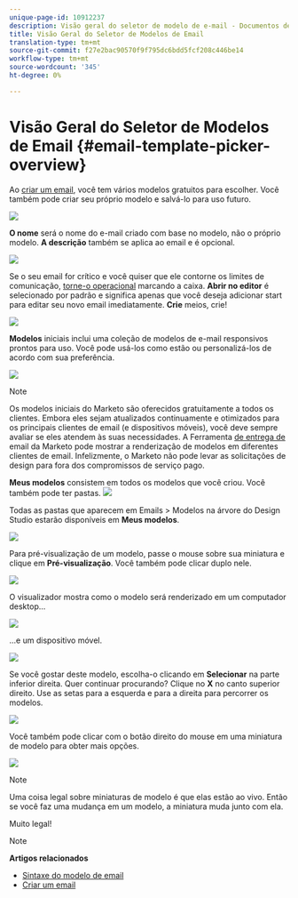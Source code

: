 ```yaml
---
unique-page-id: 10912237
description: Visão geral do seletor de modelo de e-mail - Documentos de marketing - Documentação do produto
title: Visão Geral do Seletor de Modelos de Email
translation-type: tm+mt
source-git-commit: f27e2bac90570f9f795dc6bdd5fcf208c446be14
workflow-type: tm+mt
source-wordcount: '345'
ht-degree: 0%

---
```



# Visão Geral do Seletor de Modelos de Email {#email-template-picker-overview}

Ao [criar um email](../../../../product-docs/email-marketing/general/creating-an-email/create-an-email.md), você tem vários modelos gratuitos para escolher. Você também pode criar seu próprio modelo e salvá-lo para uso futuro.

![](assets/starter-templates.png)

**O nome** será o nome do e-mail criado com base no modelo, não o próprio modelo. **A descrição** também se aplica ao email e é opcional.

![](assets/two-2.png)

Se o seu email for crítico e você quiser que ele contorne os limites de comunicação, [torne-o operacional](../../../../product-docs/email-marketing/general/functions-in-the-editor/make-an-email-operational.md) marcando a caixa. **Abrir no editor** é selecionado por padrão e significa apenas que você deseja adicionar start para editar seu novo email imediatamente. **Crie** meios, crie!

![](assets/three-2.png)

**Modelos** iniciais inclui uma coleção de modelos de e-mail responsivos prontos para uso. Você pode usá-los como estão ou personalizá-los de acordo com sua preferência.

![](assets/starter-templates.png)

>[!NOTE]
>
>Os modelos iniciais do Marketo são oferecidos gratuitamente a todos os clientes. Embora eles sejam atualizados continuamente e otimizados para os principais clientes de email (e dispositivos móveis), você deve sempre avaliar se eles atendem às suas necessidades. A Ferramenta [de entrega de](http://docs.marketo.com/display/DOCS/Email+Deliverability+Tool) email da Marketo pode mostrar a renderização de modelos em diferentes clientes de email. Infelizmente, o Marketo não pode levar as solicitações de design para fora dos compromissos de serviço pago.

**Meus modelos** consistem em todos os modelos que você criou. Você também pode ter pastas.   ![](assets/five-2.png)

Todas as pastas que aparecem em Emails > Modelos na árvore do Design Studio estarão disponíveis em **Meus modelos**.

![](assets/six-1.png)

Para pré-visualização de um modelo, passe o mouse sobre sua miniatura e clique em **Pré-visualização**. Você também pode clicar duplo nele.

![](assets/seven-1.png)

O visualizador mostra como o modelo será renderizado em um computador desktop...

![](assets/eight-1.png)

...e um dispositivo móvel.

![](assets/nine-1.png)

Se você gostar deste modelo, escolha-o clicando em **Selecionar** na parte inferior direita. Quer continuar procurando? Clique no **X** no canto superior direito. Use as setas para a esquerda e para a direita para percorrer os modelos.

![](assets/ten-1.png)

Você também pode clicar com o botão direito do mouse em uma miniatura de modelo para obter mais opções.

![](assets/eleven-1.png)

>[!NOTE]
>
>Uma coisa legal sobre miniaturas de modelo é que elas estão ao vivo. Então se você faz uma mudança em um modelo, a miniatura muda junto com ela.

Muito legal!

>[!NOTE]
>
>**Artigos relacionados**
>
>* [Sintaxe do modelo de email](email-template-syntax.md)
>* [Criar um email](../../../../product-docs/email-marketing/general/creating-an-email/create-an-email.md)

>



